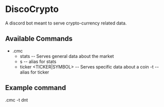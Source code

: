 # DiscoCrypto 

A discord bot meant to serve crypto-currency related data. 

## Available Commands 

- .cmc
    - stats -- Serves general data about the market
    - s  -- alias for stats
    - ticker <TICKER|SYMBOL> -- Serves specific data about a coin
    -t --alias for ticker 

## Example command 
.cmc -t dnt 